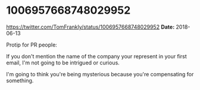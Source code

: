 # 1006957668748029952
https://twitter.com/TomFrankly/status/1006957668748029952
**Date:** 2018-06-13

Protip for PR people:

If you don't mention the name of the company your represent in your first email, I'm not going to be intrigued or curious.

I'm going to think you're being mysterious because you're compensating for something.
